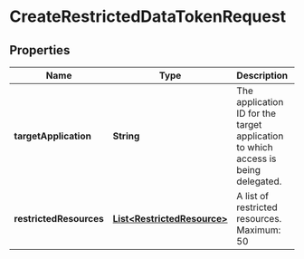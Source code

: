 # CreateRestrictedDataTokenRequest

## Properties
Name | Type | Description | Notes
------------ | ------------- | ------------- | -------------
**targetApplication** | **String** | The application ID for the target application to which access is being delegated. |  [optional]
**restrictedResources** | [**List&lt;RestrictedResource&gt;**](RestrictedResource.md) | A list of restricted resources. Maximum: 50 | 
